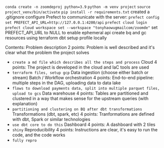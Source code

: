 `conda create -n zoomdeproj python=3.9`
`python -m venv project`
`source project_venv/bin/activate`
`pip install -r requirements.txt`
created a .gitignore
configure Prefect to communicate with the server:
    `prefect config set PREFECT_API_URL=http://127.0.0.1:4200/api`
    `prefect cloud login`
    `prefect cloud workspace set --workspace "tonyhaowugmailcom/zoomde"`
    set PREFECT_API_URL to NULL to enable ephemeral api
create bq and gc resources using terraform
dbt
    setup profile locally







Contents:
Problem description
2 points: Problem is well described and it's clear what the problem the project solves
-   `create a md file which describes all the steps and process`
Cloud
4 points: The project is developed in the cloud and IaC tools are used
-   `terraform files, setup gcp`
Data ingestion (choose either batch or stream)
Batch / Workflow orchestration
4 points: End-to-end pipeline: multiple steps in the DAG, uploading data to data lake
-   `flows to download payments data, split into multiple parquet files, upload to gcs`
Data warehouse
4 points: Tables are partitioned and clustered in a way that makes sense for the upstream queries (with explanation)
-   `partitioning and clustering on BQ after dbt transformations`
Transformations (dbt, spark, etc)
4 points: Tranformations are defined with dbt, Spark or similar technologies
-   `use dbt core to do this`
Dashboard
4 points: A dashboard with 2 tiles
-   `shiny`
Reproducibility
4 points: Instructions are clear, it's easy to run the code, and the code works
-   `fully repro`
